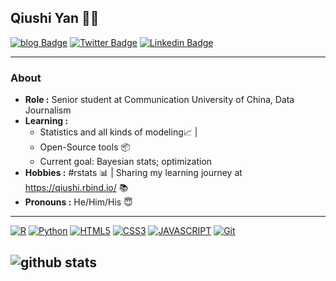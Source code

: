 
## Qiushi Yan 👨‍💻
[![blog Badge](https://img.shields.io/badge/-Personal_Blog-9cf?style=flat-square&link=https://qiushi.rbind.io/)](https://qiushi.rbind.io/) 
[![Twitter Badge](https://img.shields.io/badge/-qiushizzzz-1ca0f1?style=flat-square&logo=twitter&logoColor=white&link=https://twitter.com/SulthanNK)](https://twitter.com/qiushizzzz) 
[![Linkedin Badge](https://img.shields.io/badge/-Qiushi_Yan-blue?style=flat-square&logo=Linkedin&logoColor=white&link=https://www.linkedin.com/in/qiushi-yan-893a48194/)](https://www.linkedin.com/in/qiushi-yan-893a48194/) 




---------------------------------------------------------------------------------------------------------------------------------------------------------------------------------
### About
- **Role :** Senior student at Communication University of China, Data Journalism
-  **Learning :**   
    - Statistics and all kinds of modeling:chart_with_upwards_trend: | 
    - Open-Source tools :package:  
    - Current goal: Bayesian stats; optimization  
-  **Hobbies :** #rstats :bar_chart: | Sharing my learning journey at https://qiushi.rbind.io/ :books:
-  **Pronouns :** He/Him/His :innocent:


---------------------------------------------------------------------------------------------------------------------------------------------------------------------------------

[![R](https://img.shields.io/badge/-R-00599C?style=flat&logo=r&link=https://https://github.com/enixam)](https://github.com/enixam)
[![Python](https://img.shields.io/badge/-Python-gray?style=flat&logo=python&link=https://github.com/enixam)](https://github.com/enixam)
[![HTML5](https://img.shields.io/badge/-HTML5-E34F26?style=flat&logo=html5&logoColor=white&link=https://github.com/henry090)](https://github.com/henry090) 
[![CSS3](https://img.shields.io/badge/-CSS3-1572B6?style=flat&logo=css3&link=https://github.com/henry090)](https://github.com/henry090) 
[![JAVASCRIPT](https://img.shields.io/badge/-JAVASCRIPT-black?style=flat&logo=JAVASCRIPT&link=https://github.com/enixam)](https://github.com/enixam)
[![Git](https://img.shields.io/badge/-Git-black?style=flat&logo=git&link=https://github.com/enixam)](https://github.com/enixam) 


![github stats](https://github-readme-stats.vercel.app/api?username=enixam&show_icons=true)
---------------------------------------------------------------------------------------------------------------------------------------------------------------------------------


